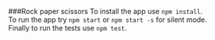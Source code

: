 ###Rock paper scissors
To install the app use `npm install`.<br>
To run the app try `npm start` or `npm start -s` for silent mode.<br>
Finally to run the tests use `npm test`.
